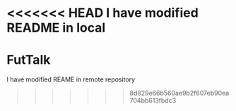 <<<<<<< HEAD
I have modified README in local
=======
# FutTalk
I have modified REAME in remote repository
>>>>>>> 8d829e66b560ae9b2f607eb90ea704bb613fbdc3
